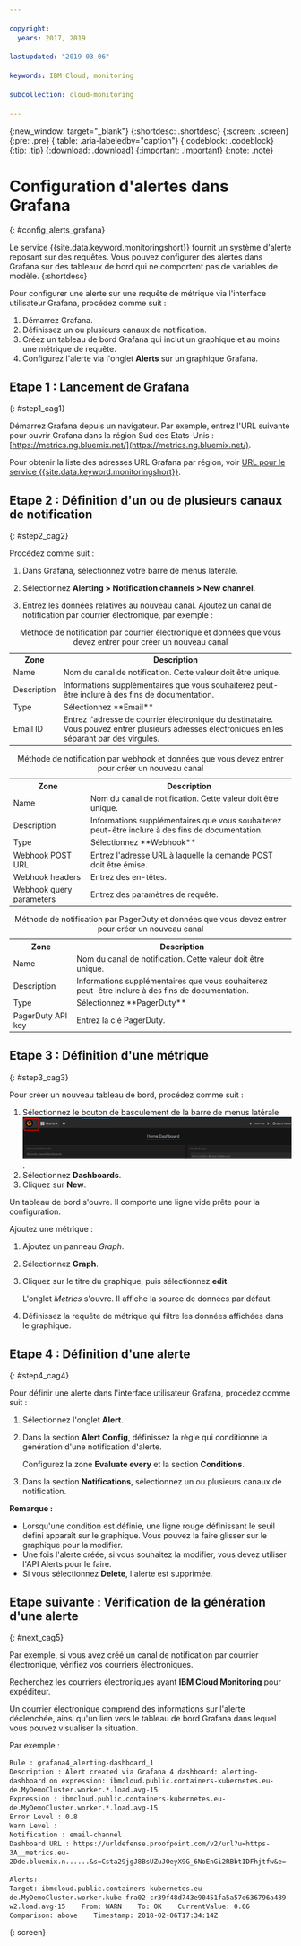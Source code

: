 ```yaml
---

copyright:
  years: 2017, 2019

lastupdated: "2019-03-06"

keywords: IBM Cloud, monitoring

subcollection: cloud-monitoring

---
```


{:new_window: target="_blank"}
{:shortdesc: .shortdesc}
{:screen: .screen}
{:pre: .pre}
{:table: .aria-labeledby="caption"}
{:codeblock: .codeblock}
{:tip: .tip}
{:download: .download}
{:important: .important}
{:note: .note}

# Configuration d'alertes dans Grafana
{: #config_alerts_grafana}

Le service {{site.data.keyword.monitoringshort}} fournit un système d'alerte reposant sur des requêtes. Vous pouvez configurer des alertes dans Grafana sur des tableaux de bord qui ne comportent pas de variables de modèle. 
{:shortdesc}

Pour configurer une alerte sur une requête de métrique via l'interface utilisateur Grafana, procédez comme suit :

1. Démarrez Grafana.
2. Définissez un ou plusieurs canaux de notification.
3. Créez un tableau de bord Grafana qui inclut un graphique et au moins une métrique de requête. 
4. Configurez l'alerte via l'onglet **Alerts** sur un graphique Grafana.

## Etape 1 : Lancement de Grafana
{: #step1_cag1}

Démarrez Grafana depuis un navigateur. Par exemple, entrez l'URL suivante pour ouvrir Grafana dans la région Sud des Etats-Unis : [https://metrics.ng.bluemix.net/](https://metrics.ng.bluemix.net/).

Pour obtenir la liste des adresses URL Grafana par région, voir [URL pour le service {{site.data.keyword.monitoringshort}}](/docs/services/cloud-monitoring/monitoring_ov.html#region).

## Etape 2 : Définition d'un ou de plusieurs canaux de notification
{: #step2_cag2}

Procédez comme suit :

1. Dans Grafana, sélectionnez votre barre de menus latérale.

2. Sélectionnez **Alerting > Notification channels > New channel**.

3. Entrez les données relatives au nouveau canal. Ajoutez un canal de notification par courrier électronique, par exemple :

<table>
  <caption>Méthode de notification par courrier électronique et données que vous devez entrer pour créer un nouveau canal</caption>
  <tr>
     <th>Zone</th>
     <th>Description</th>
  </tr>
  <tr>
    <td>Name</td>
    <td>Nom du canal de notification. Cette valeur doit être unique.</td>
  </tr>
  <tr>
    <td>Description</td>
    <td>Informations supplémentaires que vous souhaiterez peut-être inclure à des fins de documentation.</td>
  </tr>
  <tr>
    <td>Type</td>
    <td>Sélectionnez **Email**</td>
  </tr>
  <tr>
    <td>Email ID</td>
    <td>Entrez l'adresse de courrier électronique du destinataire. </br>Vous pouvez entrer plusieurs adresses électroniques
en les séparant par des virgules.</td>
  </tr>
</table>

<table>
  <caption>Méthode de notification par webhook et données que vous devez entrer pour créer un nouveau canal</caption>
  <tr>
     <th>Zone</th>
     <th>Description</th>
  </tr>
  <tr>
    <td>Name</td>
    <td>Nom du canal de notification. Cette valeur doit être unique.</td>
  </tr>
  <tr>
    <td>Description</td>
    <td>Informations supplémentaires que vous souhaiterez peut-être inclure à des fins de documentation.</td>
  </tr>
  <tr>
    <td>Type</td>
    <td>Sélectionnez **Webhook**</td>
  </tr>
  <tr>
    <td>Webhook POST URL</td>
    <td>Entrez l'adresse URL à laquelle la demande POST doit être émise.</td>
  </tr>
  <tr>
    <td>Webhook headers</td>
    <td>Entrez des en-têtes.</td>
  </tr>
  <tr>
    <td>Webhook query parameters</td>
    <td>Entrez des paramètres de requête.</td>
  </tr>
</table>

<table>
  <caption>Méthode de notification par PagerDuty et données que vous devez entrer pour créer un nouveau canal</caption>
  <tr>
     <th>Zone</th>
     <th>Description</th>
  </tr>
  <tr>
    <td>Name</td>
    <td>Nom du canal de notification. Cette valeur doit être unique.</td>
  </tr>
  <tr>
    <td>Description</td>
    <td>Informations supplémentaires que vous souhaiterez peut-être inclure à des fins de documentation.</td>
  </tr>
  <tr>
    <td>Type</td>
    <td>Sélectionnez **PagerDuty**</td>
  </tr>
  <tr>
    <td>PagerDuty API key</td>
    <td>Entrez la clé PagerDuty.</td>
  </tr>
</table>

## Etape 3 : Définition d'une métrique
{: #step3_cag3}

Pour créer un nouveau tableau de bord, procédez comme suit :

1. Sélectionnez le bouton de basculement de la barre de menus latérale ![Barre de menus latérale de Grafana](images/grafana_settings.gif "Barre de menus latérale de Grafana").
2. Sélectionnez **Dashboards**.
3. Cliquez sur **New**.

Un tableau de bord s'ouvre. Il comporte une ligne vide prête pour la configuration. 

Ajoutez une métrique :

1. Ajoutez un panneau *Graph*.
2. Sélectionnez **Graph**.
3. Cliquez sur le titre du graphique, puis sélectionnez **edit**.
    
    L'onglet *Metrics* s'ouvre. Il affiche la source de données par défaut.
    
4. Définissez la requête de métrique qui filtre les données affichées dans le graphique. 


## Etape 4 : Définition d'une alerte
{: #step4_cag4}

Pour définir une alerte dans l'interface utilisateur Grafana, procédez comme suit :

1. Sélectionnez l'onglet **Alert**.
2. Dans la section **Alert Config**, définissez la règle qui conditionne la génération d'une notification d'alerte.

    Configurez la zone **Evaluate every** et la section **Conditions**.

3. Dans la section **Notifications**, sélectionnez un ou plusieurs canaux de notification.

**Remarque :** 

* Lorsqu'une condition est définie, une ligne rouge définissant le seuil défini apparaît sur le graphique. Vous pouvez la faire glisser sur le graphique pour la modifier.
* Une fois l'alerte créée, si vous souhaitez la modifier, vous devez utiliser l'API Alerts pour le faire.
* Si vous sélectionnez **Delete**, l'alerte est supprimée.

## Etape suivante : Vérification de la génération d'une alerte
{: #next_cag5}

Par exemple, si vous avez créé un canal de notification par courrier électronique, vérifiez vos courriers électroniques.

Recherchez les courriers électroniques ayant **IBM Cloud Monitoring** pour expéditeur.

Un courrier électronique comprend des informations sur l'alerte déclenchée, ainsi qu'un lien vers le tableau de bord Grafana dans lequel vous pouvez visualiser la situation.

Par exemple :

```
Rule : grafana4_alerting-dashboard_1
Description : Alert created via Grafana 4 dashboard: alerting-dashboard on expression: ibmcloud.public.containers-kubernetes.eu-de.MyDemoCluster.worker.*.load.avg-15
Expression : ibmcloud.public.containers-kubernetes.eu-de.MyDemoCluster.worker.*.load.avg-15
Error Level : 0.8
Warn Level : 
Notification : email-channel
Dashboard URL : https://urldefense.proofpoint.com/v2/url?u=https-3A__metrics.eu-2Dde.bluemix.n......&s=Csta29jgJ8BsUZuJOeyX9G_6NoEnGi2RBbtIDFhjtfw&e=

Alerts:
Target: ibmcloud.public.containers-kubernetes.eu-de.MyDemoCluster.worker.kube-fra02-cr39f48d743e90451fa5a57d636796a489-w2.load.avg-15    From: WARN    To: OK    CurrentValue: 0.66    Comparison: above    Timestamp: 2018-02-06T17:34:14Z
```
{: screen}


